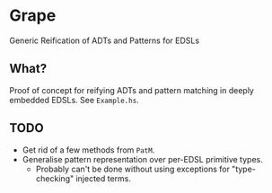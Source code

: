 Grape
=====
Generic Reification of ADTs and Patterns for EDSLs

What?
-----
Proof of concept for reifying ADTs and pattern matching in deeply embedded
EDSLs. See `Example.hs`.

TODO
----
* Get rid of a few methods from `PatM`.
* Generalise pattern representation over per-EDSL primitive types.
  - Probably can't be done without using exceptions for "type-checking"
    injected terms.
